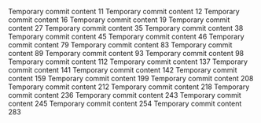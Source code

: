 Temporary commit content 11
Temporary commit content 12
Temporary commit content 16
Temporary commit content 19
Temporary commit content 27
Temporary commit content 35
Temporary commit content 38
Temporary commit content 45
Temporary commit content 46
Temporary commit content 79
Temporary commit content 83
Temporary commit content 89
Temporary commit content 93
Temporary commit content 98
Temporary commit content 112
Temporary commit content 137
Temporary commit content 141
Temporary commit content 142
Temporary commit content 159
Temporary commit content 199
Temporary commit content 208
Temporary commit content 212
Temporary commit content 218
Temporary commit content 236
Temporary commit content 243
Temporary commit content 245
Temporary commit content 254
Temporary commit content 283
